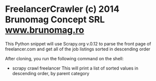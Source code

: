 FreelancerCrawler
(c) 2014 Brunomag Concept SRL
www.brunomag.ro
=================
This Python snippet will use Scrapy.org v.0.12 to parse the front page of freelancer.com and get all of the job listings sorted in descending order

After cloning, you run the following command on the shell:
- scrapy crawl freelancer 
This will print a list of sorted values in descending order, by parent category
